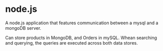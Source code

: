 # node.js
A node.js application that features communication between a mysql and a mongoDB server.

Can store products in MongoDB, and Orders in mySQL. Whean searching and querying, the queries are executed across both data stores.